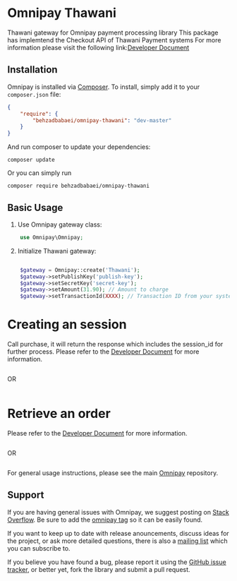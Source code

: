 # Omnipay Thawani
Thawani gateway for Omnipay payment processing library
This package has implemtend the Checkout API of Thawani Payment systems
For more information please visit the following link:[Developer Document](https://docs.thawani.om/docs/thawani-ecommerce-api/YXBpOjExMDU2Mzgy-thawani-e-commerce-api)

## Installation

Omnipay is installed via [Composer](http://getcomposer.org/). To install, simply add it
to your `composer.json` file:

```json
{
    "require": {
        "behzadbabaei/omnipay-thawani": "dev-master"
    }
}
```

And run composer to update your dependencies:

    composer update

Or you can simply run

    composer require behzadbabaei/omnipay-thawani

## Basic Usage

1. Use Omnipay gateway class:

```php
    use Omnipay\Omnipay;
```

2. Initialize Thawani gateway:

```php

    $gateway = Omnipay::create('Thawani');
    $gateway->setPublishKey('publish-key');
    $gateway->setSecretKey('secret-key');
    $gateway->setAmount(31.90); // Amount to charge
    $gateway->setTransactionId(XXXX); // Transaction ID from your system

```

# Creating an session
Call purchase, it will return the response which includes the session_id for further process.
Please refer to the [Developer Document](https://docs.thawani.om/docs/thawani-ecommerce-api/b3A6MTEwNTYzODQ-create-session) for more information.

```php

```
OR

```php

```

# Retrieve an order
Please refer to the [Developer Document](https://docs.thawani.om/docs/thawani-ecommerce-api/b3A6MTEwNTYzODU-retrieve-session) for more information.

```php

```
OR

```php


```


For general usage instructions, please see the main [Omnipay](https://github.com/thephpleague/omnipay)
repository.

## Support

If you are having general issues with Omnipay, we suggest posting on
[Stack Overflow](http://stackoverflow.com/). Be sure to add the
[omnipay tag](http://stackoverflow.com/questions/tagged/omnipay) so it can be easily found.

If you want to keep up to date with release anouncements, discuss ideas for the project,
or ask more detailed questions, there is also a [mailing list](https://groups.google.com/forum/#!forum/omnipay) which
you can subscribe to.

If you believe you have found a bug, please report it using the [GitHub issue tracker](https://github.com/behzadbabaei/omnipay-thawani/issues),
or better yet, fork the library and submit a pull request.

